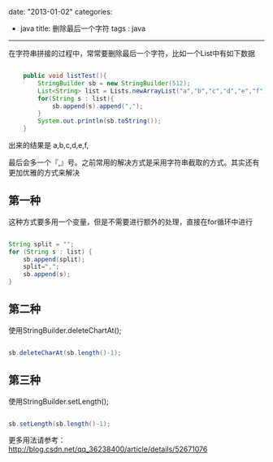 date: "2013-01-02"
categories:
  - java
title: 删除最后一个字符
tags : java
---


在字符串拼接的过程中，常常要删除最后一个字符，比如一个List中有如下数据

```java

    public void listTest(){
        StringBuilder sb = new StringBuilder(512);
        List<String> list = Lists.newArrayList("a","b","c","d","e","f");
        for(String s : list){
            sb.append(s).append(",");
        }
        System.out.println(sb.toString());
    }

```

出来的结果是 a,b,c,d,e,f,

最后会多一个『,』号。之前常用的解决方式是采用字符串截取的方式。其实还有更加优雅的方式来解决


## 第一种

这种方式要多用一个变量，但是不需要进行额外的处理，直接在for循环中进行

```java

String split = "";
for (String s : list) {
    sb.append(split);
    split=",";
    sb.append(s);
}

```

## 第二种

使用StringBuilder.deleteChartAt();

```java

sb.deleteCharAt(sb.length()-1);

```

## 第三种

使用StringBuilder.setLength();

```java

sb.setLength(sb.length()-1);

```

更多用法请参考： http://blog.csdn.net/qq_36238400/article/details/52671076
